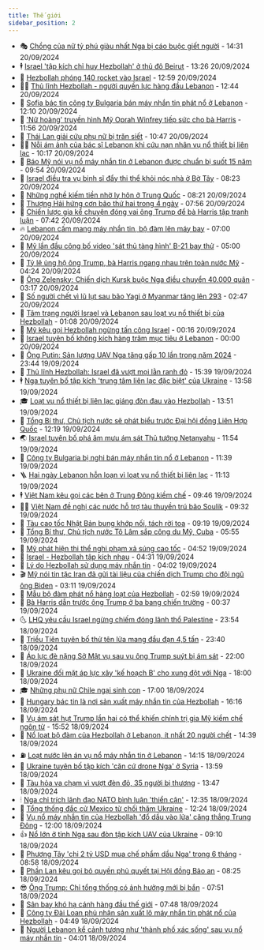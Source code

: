 ```yaml
---
title: Thế giới
sidebar_position: 2
---
```


<!-- vnexpress-the-gioi:START -->
- 🎭 [Chồng của nữ tỷ phú giàu nhất Nga bị cáo buộc giết người](https://vnexpress.net/chong-cua-nu-ty-phu-giau-nhat-nga-bi-cao-buoc-giet-nguoi-4795147.html) - 14:31 20/09/2024
- 🕴 [Israel &#39;tập kích chỉ huy Hezbollah&#39; ở thủ đô Beirut](https://vnexpress.net/israel-tap-kich-chi-huy-hezbollah-o-thu-do-beirut-4795260.html) - 13:26 20/09/2024
- 🤭 [Hezbollah phóng 140 rocket vào Israel](https://vnexpress.net/hezbollah-phong-140-rocket-vao-israel-4795248.html) - 12:59 20/09/2024
- 🧑‍💻 [Thủ lĩnh Hezbollah - người quyền lực hàng đầu Lebanon](https://vnexpress.net/thu-linh-hezbollah-nguoi-quyen-luc-hang-dau-lebanon-4794870.html) - 12:44 20/09/2024
- 🦏 [Sofia bác tin công ty Bulgaria bán máy nhắn tin phát nổ ở Lebanon](https://vnexpress.net/sofia-bac-tin-cong-ty-bulgaria-ban-may-nhan-tin-phat-no-o-lebanon-4795238.html) - 12:10 20/09/2024
- 🦒 [&#39;Nữ hoàng&#39; truyền hình Mỹ Oprah Winfrey tiếp sức cho bà Harris](https://vnexpress.net/nu-hoang-truyen-hinh-my-oprah-winfrey-tiep-suc-cho-ba-harris-4794960.html) - 11:56 20/09/2024
- 🌈 [Thái Lan giải cứu phụ nữ bị trăn siết](https://vnexpress.net/thai-lan-giai-cuu-phu-nu-bi-tran-siet-4794915.html) - 10:47 20/09/2024
- 🧑‍🏫 [Nỗi ám ảnh của bác sĩ Lebanon khi cứu nạn nhân vụ nổ thiết bị liên lạc](https://vnexpress.net/noi-am-anh-cua-bac-si-lebanon-khi-cuu-nan-nhan-vu-no-thiet-bi-lien-lac-4794888.html) - 10:17 20/09/2024
- 🐲 [Báo Mỹ nói vụ nổ máy nhắn tin ở Lebanon được chuẩn bị suốt 15 năm](https://vnexpress.net/bao-my-noi-vu-no-may-nhan-tin-o-lebanon-duoc-chuan-bi-suot-15-nam-4795153.html) - 09:54 20/09/2024
- 🦒 [Israel điều tra vụ binh sĩ đẩy thi thể khỏi nóc nhà ở Bờ Tây](https://vnexpress.net/israel-dieu-tra-vu-binh-si-day-thi-the-khoi-noc-nha-o-bo-tay-4795040.html) - 08:23 20/09/2024
- 🐻 [Những nghề kiếm tiền nhờ ly hôn ở Trung Quốc](https://vnexpress.net/nhung-nghe-kiem-tien-nho-ly-hon-o-trung-quoc-4795016.html) - 08:21 20/09/2024
- 🚀 [Thượng Hải hứng cơn bão thứ hai trong 4 ngày](https://vnexpress.net/thuong-hai-hung-con-bao-thu-hai-trong-4-ngay-4795039.html) - 07:56 20/09/2024
- 🥰 [Chiến lược gia kể chuyện đóng vai ông Trump để bà Harris tập tranh luận](https://vnexpress.net/chien-luoc-gia-ke-chuyen-dong-vai-ong-trump-de-ba-harris-tap-tranh-luan-4793661.html) - 07:42 20/09/2024
- 🔥 [Lebanon cấm mang máy nhắn tin, bộ đàm lên máy bay](https://vnexpress.net/lebanon-cam-mang-may-nhan-tin-bo-dam-len-may-bay-4795005.html) - 07:00 20/09/2024
- 🥳 [Mỹ lần đầu công bố video &#39;sát thủ tàng hình&#39; B-21 bay thử](https://vnexpress.net/my-lan-dau-cong-bo-video-sat-thu-tang-hinh-b-21-bay-thu-4794954.html) - 05:00 20/09/2024
- 💼 [Tỷ lệ ủng hộ ông Trump, bà Harris ngang nhau trên toàn nước Mỹ](https://vnexpress.net/ty-le-ung-ho-ong-trump-ba-harris-ngang-nhau-tren-toan-nuoc-my-4794887.html) - 04:24 20/09/2024
- 🤡 [Ông Zelensky: Chiến dịch Kursk buộc Nga điều chuyển 40.000 quân](https://vnexpress.net/ong-zelensky-chien-dich-kursk-buoc-nga-dieu-chuyen-40-000-quan-4794910.html) - 03:17 20/09/2024
- 🌁 [Số người chết vì lũ lụt sau bão Yagi ở Myanmar tăng lên 293](https://vnexpress.net/so-nguoi-chet-vi-lu-lut-sau-bao-yagi-o-myanmar-tang-len-293-4794869.html) - 02:47 20/09/2024
- 🤩 [Tâm trạng người Israel và Lebanon sau loạt vụ nổ thiết bị của Hezbollah](https://vnexpress.net/tam-trang-nguoi-israel-va-lebanon-sau-loat-vu-no-thiet-bi-cua-hezbollah-4794696.html) - 01:08 20/09/2024
- 🎉 [Mỹ kêu gọi Hezbollah ngừng tấn công Israel](https://vnexpress.net/my-keu-goi-hezbollah-ngung-tan-cong-israel-4794864.html) - 00:16 20/09/2024
- 🎉 [Israel tuyên bố không kích hàng trăm mục tiêu ở Lebanon](https://vnexpress.net/israel-tuyen-bo-khong-kich-hang-tram-muc-tieu-o-lebanon-4794858.html) - 00:00 20/09/2024
- 🌁 [Ông Putin: Sản lượng UAV Nga tăng gấp 10 lần trong năm 2024](https://vnexpress.net/ong-putin-san-luong-uav-nga-tang-gap-10-lan-trong-nam-2024-4794839.html) - 23:44 19/09/2024
- 🌊 [Thủ lĩnh Hezbollah: Israel đã vượt mọi lằn ranh đỏ](https://vnexpress.net/thu-linh-hezbollah-israel-da-vuot-moi-lan-ranh-do-4794831.html) - 15:39 19/09/2024
- 🕴 [Nga tuyên bố tập kích &#39;trung tâm liên lạc đặc biệt&#39; của Ukraine](https://vnexpress.net/nga-tuyen-bo-tap-kich-trung-tam-lien-lac-dac-biet-cua-ukraine-4794811.html) - 13:58 19/09/2024
- 🎓 [Loạt vụ nổ thiết bị liên lạc giáng đòn đau vào Hezbollah](https://vnexpress.net/loat-vu-no-thiet-bi-lien-lac-giang-don-dau-vao-hezbollah-4794493.html) - 13:51 19/09/2024
- 🦩 [Tổng Bí thư, Chủ tịch nước sẽ phát biểu trước Đại hội đồng Liên Hợp Quốc](https://vnexpress.net/tong-bi-thu-chu-tich-nuoc-se-phat-bieu-truoc-dai-hoi-dong-lien-hop-quoc-4794791.html) - 12:19 19/09/2024
- 🌏 [Israel tuyên bố phá âm mưu ám sát Thủ tướng Netanyahu](https://vnexpress.net/israel-tuyen-bo-pha-am-muu-am-sat-thu-tuong-netanyahu-4794721.html) - 11:54 19/09/2024
- 🌋 [Công ty Bulgaria bị nghi bán máy nhắn tin nổ ở Lebanon](https://vnexpress.net/cong-ty-bulgaria-bi-nghi-ban-may-nhan-tin-no-o-lebanon-4794794.html) - 11:39 19/09/2024
- 🪜 [Hai ngày Lebanon hỗn loạn vì loạt vụ nổ thiết bị liên lạc](https://vnexpress.net/hai-ngay-lebanon-hon-loan-vi-loat-vu-no-thiet-bi-lien-lac-4794786.html) - 11:13 19/09/2024
- 🕴 [Việt Nam kêu gọi các bên ở Trung Đông kiềm chế](https://vnexpress.net/viet-nam-keu-goi-cac-ben-o-trung-dong-kiem-che-4794734.html) - 09:46 19/09/2024
- 🧑‍🏫 [Việt Nam đề nghị các nước hỗ trợ tàu thuyền trú bão Soulik](https://vnexpress.net/viet-nam-de-nghi-cac-nuoc-ho-tro-tau-thuyen-tru-bao-soulik-4794747.html) - 09:32 19/09/2024
- 🌮 [Tàu cao tốc Nhật Bản bung khớp nối, tách rời toa](https://vnexpress.net/tau-cao-toc-nhat-ban-bung-khop-noi-tach-roi-toa-4794629.html) - 09:19 19/09/2024
- 🚦 [Tổng Bí thư, Chủ tịch nước Tô Lâm sắp công du Mỹ, Cuba](https://vnexpress.net/tong-bi-thu-chu-tich-nuoc-to-lam-sap-cong-du-my-cuba-4794277.html) - 05:55 19/09/2024
- 💫 [Mỹ phát hiện thi thể nghi phạm xả súng cao tốc](https://vnexpress.net/my-phat-hien-thi-the-nghi-pham-xa-sung-cao-toc-4794570.html) - 04:52 19/09/2024
- 🤡 [Israel - Hezbollah tập kích nhau](https://vnexpress.net/israel-hezbollah-tap-kich-nhau-4794566.html) - 04:31 19/09/2024
- 🦣 [Lý do Hezbollah sử dụng máy nhắn tin](https://vnexpress.net/ly-do-hezbollah-su-dung-may-nhan-tin-4794173.html) - 04:02 19/09/2024
- 🎬 [Mỹ nói tin tặc Iran đã gửi tài liệu của chiến dịch Trump cho đội ngũ ông Biden](https://vnexpress.net/my-noi-tin-tac-iran-da-gui-tai-lieu-cua-chien-dich-trump-cho-doi-ngu-ong-biden-4794468.html) - 03:11 19/09/2024
- 🎉 [Mẫu bộ đàm phát nổ hàng loạt của Hezbollah](https://vnexpress.net/mau-bo-dam-phat-no-hang-loat-cua-hezbollah-4794509.html) - 02:59 19/09/2024
- 🎡 [Bà Harris dẫn trước ông Trump ở ba bang chiến trường](https://vnexpress.net/ba-harris-dan-truoc-ong-trump-o-ba-bang-chien-truong-4794467.html) - 00:37 19/09/2024
- 🌜 [LHQ yêu cầu Israel ngừng chiếm đóng lãnh thổ Palestine](https://vnexpress.net/lhq-yeu-cau-israel-ngung-chiem-dong-lanh-tho-palestine-4794460.html) - 23:54 18/09/2024
- 🎡 [Triều Tiên tuyên bố thử tên lửa mang đầu đạn 4,5 tấn](https://vnexpress.net/trieu-tien-tuyen-bo-thu-ten-lua-mang-dau-dan-4-5-tan-4794463.html) - 23:40 18/09/2024
- 🤗 [Áp lực đè nặng Sở Mật vụ sau vụ ông Trump suýt bị ám sát](https://vnexpress.net/ap-luc-de-nang-so-mat-vu-sau-vu-ong-trump-suyt-bi-am-sat-4793229.html) - 22:00 18/09/2024
- 🦩 [Ukraine đối mặt áp lực xây &#39;kế hoạch B&#39; cho xung đột với Nga](https://vnexpress.net/ukraine-doi-mat-ap-luc-xay-ke-hoach-b-cho-xung-dot-voi-nga-4792353.html) - 18:00 18/09/2024
- 🎓 [Những phụ nữ Chile ngại sinh con](https://vnexpress.net/nhung-phu-nu-chile-ngai-sinh-con-4794150.html) - 17:00 18/09/2024
- 🌁 [Hungary bác tin là nơi sản xuất máy nhắn tin của Hezbollah](https://vnexpress.net/hungary-bac-tin-la-noi-san-xuat-may-nhan-tin-cua-hezbollah-4794439.html) - 16:16 18/09/2024
- 🤩 [Vụ ám sát hụt Trump lần hai có thể khiến chính trị gia Mỹ kiềm chế ngôn từ](https://vnexpress.net/vu-am-sat-hut-trump-lan-hai-co-the-khien-chinh-tri-gia-my-kiem-che-ngon-tu-4793900.html) - 15:52 18/09/2024
- 👹 [Nổ loạt bộ đàm của Hezbollah ở Lebanon, ít nhất 20 người chết](https://vnexpress.net/no-loat-bo-dam-cua-hezbollah-o-lebanon-it-nhat-20-nguoi-chet-4794435.html) - 14:39 18/09/2024
- ⛽️ [Loạt nước lên án vụ nổ máy nhắn tin ở Lebanon](https://vnexpress.net/loat-nuoc-len-an-vu-no-may-nhan-tin-o-lebanon-4794421.html) - 14:15 18/09/2024
- 🚀 [Ukraine tuyên bố tập kích &#39;căn cứ drone Nga&#39; ở Syria](https://vnexpress.net/ukraine-tuyen-bo-tap-kich-can-cu-drone-nga-o-syria-4793909.html) - 13:59 18/09/2024
- 🎡 [Tàu hỏa va chạm vì vượt đèn đỏ, 35 người bị thương](https://vnexpress.net/tau-hoa-va-cham-vi-vuot-den-do-35-nguoi-bi-thuong-4794423.html) - 13:47 18/09/2024
- 🕯 [Nga chỉ trích lãnh đạo NATO bình luận &#39;thiển cận&#39;](https://vnexpress.net/nga-chi-trich-lanh-dao-nato-binh-luan-thien-can-4794403.html) - 12:35 18/09/2024
- 🐻 [Tổng thống đắc cử Mexico từ chối thăm Ukraine](https://vnexpress.net/tong-thong-dac-cu-mexico-tu-choi-tham-ukraine-4794416.html) - 12:24 18/09/2024
- 🚦 [Vụ nổ máy nhắn tin của Hezbollah &#39;đổ dầu vào lửa&#39; căng thẳng Trung Đông](https://vnexpress.net/vu-no-may-nhan-tin-cua-hezbollah-do-dau-vao-lua-cang-thang-trung-dong-4794053.html) - 12:00 18/09/2024
- 👍 [Nổ lớn ở tỉnh Nga sau đòn tập kích UAV của Ukraine](https://vnexpress.net/no-lon-o-tinh-nga-sau-don-tap-kich-uav-cua-ukraine-4794273.html) - 09:10 18/09/2024
- 🚀 [Phương Tây &#39;chi 2 tỷ USD mua chế phẩm dầu Nga&#39; trong 6 tháng](https://vnexpress.net/phuong-tay-chi-2-ty-usd-mua-che-pham-dau-nga-trong-6-thang-4794081.html) - 08:58 18/09/2024
- 🌮 [Phần Lan kêu gọi bỏ quyền phủ quyết tại Hội đồng Bảo an](https://vnexpress.net/phan-lan-keu-goi-bo-quyen-phu-quyet-tai-hoi-dong-bao-an-4794285.html) - 08:25 18/09/2024
- 😎 [Ông Trump: Chỉ tổng thống có ảnh hưởng mới bị bắn](https://vnexpress.net/ong-trump-chi-tong-thong-co-anh-huong-moi-bi-ban-4794154.html) - 07:51 18/09/2024
- 🐲 [Sân bay khó hạ cánh hàng đầu thế giới](https://vnexpress.net/san-bay-kho-ha-canh-hang-dau-the-gioi-4793808.html) - 07:48 18/09/2024
- 💫 [Công ty Đài Loan phủ nhận sản xuất lô máy nhắn tin phát nổ của Hezbollah](https://vnexpress.net/cong-ty-dai-loan-phu-nhan-san-xuat-lo-may-nhan-tin-phat-no-cua-hezbollah-4794175.html) - 04:49 18/09/2024
- 👀 [Người Lebanon kể cảnh tượng như &#39;thành phố xác sống&#39; sau vụ nổ máy nhắn tin](https://vnexpress.net/nguoi-lebanon-ke-canh-tuong-nhu-thanh-pho-xac-song-sau-vu-no-may-nhan-tin-4794071.html) - 04:01 18/09/2024<!-- vnexpress-the-gioi:END -->